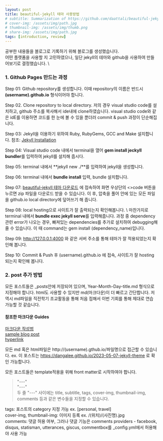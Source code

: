 ```yaml
---
layout: post
title: beautiful-jekyll 테마 사용방법
# subtitle: Summarization of https://github.com/daattali/beautiful-jekyll README.md
# cover-img: /assets/img/path.jpg
# thumbnail-img: /assets/img/thumb.png
# share-img: /assets/img/path.jpg
tags: [introduction, review]
---
```


공부한 내용들을 블로그로 기록하기 위해 블로그를 생성했습니다. \
어떤 플랫폼을 사용할 지 고민하였으나, 일단 jekyll의 테마와 github을 사용하여 만들어보기로 결정했습니다. \

### 1. Github Pages 만드는 과정

Step 01: Github repository를 생성합니다. 이때 repository의 이름은 반드시 **(username).github.io** 형식이어야 합니다.

Step 02. Clone repository to local directory. 
저의 경우 visual studio code를 설치하고, github 주소를 복사해서 ide내에 clone하였습니다. visual studio code와 같은 idE를 이용하면 코드를 한 눈에 볼 수 있을 뿐더러 commit & push 과정이 단순해집니다.

Step 03: Jekyll을 이용하기 위하여 Ruby, RubyGems, GCC and Make 설치합니다. 참조: [Jekyll Installation](https://jekyllrb.com/docs/installation/)

Step 04: Visual studio code 내에서 terminal을 열어 **gem install jeckyll bundler**를 입력하여 jekyll를 설치해 줍시다.

Step 05: terminal 내에서 **jekyll new ./**를 입력하여 jekyll을 생성합니다.

Step 06: terminal 내에서 **bundle install** 입력, bundle 설치합니다.

Step 07: [beautiful-jekyll 테마 다운로드](https://github.com/daattali/beautiful-jekyll) 에 접속하여 화면 우상단의 <>code 버튼을 누르면 zip 파일을 다운로드 받을 수 있습니다. 이 후, 압축을 풀어 안에 있는 모든 파일을 github.io local directory에 덮어쓰기 해 줍니다.

Step 08: local hosting으로 사이트가 잘 출력되는지 확인해봅니다. \ 마찬가지로 terminal 내에서 **bundle exec jekyll serve**를 입력해줍니다. 과정 중 dependency관련 error가 나오는 경우, 빠져있는 dependencies를 추가로 설치하여 debugging해 줄 수 있습니다. 이 때 command는 gem install (dependency_name)입니다.

Step 09:  http://127.0.0.1:4000 와 같은 서버 주소를 통해 테마가 잘 적용되었는지 확인해 봅니다.

Step 10: Commit & Push 후 (username).github.io 에 접속, 사이트가 잘 hosting 되는지 확인해 봅니다.

### 2. post 추가 방법

모든 포스트들은 _posts안에 저장되어 있으며, Year-Month-Day-title.md 형식으로 지정해야 합니다. html도 사용할 수 있지만 md(마크다운)이 더 빠르고 간단합니다. 저 역시 md파일을 직전학기 조교활동을 통해 처음 접해서 이번 기회를 통해 제대로 연습 가능할 것 같습니다.

#### 참조한 마크다운 Guides

[마크다운 작성법](https://gist.github.com/ihoneymon/652be052a0727ad59601)\
[sample blog post](_posts\2020-02-28-test-markdown.md)\
[hyperlink](https://anvilproject.org/guides/content/creating-links)

모든 md 혹은 html파일은 http://(username).gthub.io/파일명으로 접근할 수 있습니다.
ex. 이 포스트는 https://dangalee.github.io/2023-05-07-jekyll-theme 로 확인 가능합니다.

모든 포스트들은 template적용을 위해 front matter로 시작하여야 합니다.
> "---" \
> "---" \
> 두 줄 "---" 사이에는 title, subtitle, tags, cover-img, thumbnail-img, comments 등과 같은 변수들을 지정할 수 있습니다.

tags: 포스트의 category 지정 가능 ex. [personal, travel] \
cover-img, thumbnail-img: 이미지 등록 ex. /(위치)/(사진명).jpg \
comments: 댓글 허용 여부, 그러나 댓글 기능은 comments providers - facebook, disqus, statisman, utterances, giscus, commentbox를 _config.yml에서 허용해야 사용 가능







